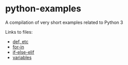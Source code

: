 # python-examples

A compilation of very short examples related to Python 3

Links to files:

- [def, etc](gloss/def.ipynb)
- [for-in](gloss/for-in.py.ipynb)
- [if-else-elif](gloss/if-else-elif.py.ipynb)
- [variables](gloss/Variables.ipynb)
